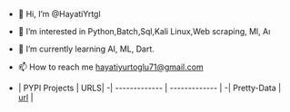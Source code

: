 - 👋 Hi, I’m @HayatiYrtgl
- 👀 I’m interested in Python,Batch,Sql,Kali Linux,Web scraping, Ml, Aı 
- 🌱 I’m currently learning AI, ML, Dart.
- 📫 How to reach me hayatiyurtoglu71@gmail.com

- | PYPI Projects  | URLS|
-| ------------- | ------------- |
-| Pretty-Data  | [url](https://pypi.org/project/pretty-data/) |


<!---
HayatiYrtgl/HayatiYrtgl is a ✨ special ✨ repository because its `README.md` (this file) appears on your GitHub profile.
You can click the Preview link to take a look at your changes.
--->
